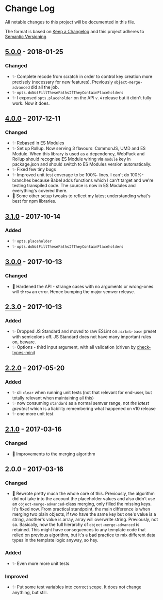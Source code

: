 # Change Log
All notable changes to this project will be documented in this file.

The format is based on [Keep a Changelog](http://keepachangelog.com/)
and this project adheres to [Semantic Versioning](http://semver.org/).

## [5.0.0] - 2018-01-25
### Changed
- ✨ Complete recode from scratch in order to control key creation more precisely (necessary for new features). Previously `object-merge-advanced` did all the job.
- ✨ `opts.doNotFillThesePathsIfTheyContainPlaceholders`
- ✨ I exposed `opts.placeholder` on the API `v.4` release but it didn't fully work. Now it does.

## [4.0.0] - 2017-12-11
### Changed
- ✨ Rebased in ES Modules
- ✨ Set up Rollup. Now serving 3 flavours: CommonJS, UMD and ES Module. When this library is used as a dependency, WebPack and Rollup should recognise ES Module wiring via `module` key in package.json and should switch to ES Modules version automatically.
- ✨ Fixed few tiny bugs
- ✨ Improved unit test coverage to be 100%-lines. I can't do 100%-branches because Babel adds functions which I can't target and we're testing transpiled code. The source is now in ES Modules and everything's covered there.
- 👾 Some other setup tweaks to reflect my latest understanding what's best for npm libraries.

## [3.1.0] - 2017-10-14
### Added
- ✨ `opts.placeholder`
- ✨ `opts.doNotFillThesePathsIfTheyContainPlaceholders`

## [3.0.0] - 2017-10-13
### Changed
- 🔧 Hardened the API - strange cases with no arguments or wrong-ones will `throw` an error. Hence bumping the major semver release.

## [2.3.0] - 2017-10-13
### Added
- ✨ Dropped JS Standard and moved to raw ESLint on `airbnb-base` preset with semicolons off. JS Standard does not have many important rules on, beware.
- ✨ Options - third input argument, with all validation (driven by [check-types-mini](https://github.com/codsen/check-types-mini))

## [2.2.0] - 2017-05-20
### Added
- ✨ cli `clear` when running unit tests (not that relevant for end-user, but totally relevant when maintaining all this)
- ✨ now consuming `standard` as a normal semver range, not _the latest greatest_ which is a liability remembering what happened on v10 release
- ✨ one more unit test

## [2.1.0] - 2017-03-16
### Changed
- 🔧 Improvements to the merging algorithm

## 2.0.0 - 2017-03-16
### Changed
- 🔧 Rewrote pretty much the whole core of this. Previously, the algorithm did not take into the account the placeholder values and also didn't use an `object-merge-advanced`-class merging, only filled the missing keys. It's fixed now. From practical standpoint, the main difference is when merging two plain objects, if two have the same key but one's value is a string, another's value is array, array will overwrite string. Previously, not so. Basically, now the full hierarchy of `object-merge-advanced` is retained. This might have consequences to any template code that relied on previous algorithm, but it's a bad practice to mix different data types in the template logic anyway, so hey.

### Added
- ✨ Even more more unit tests

### Improved
- ✨ Put some test variables into correct scope. It does not change anything, but still.

[2.0.0]: https://github.com/codsen/object-fill-missing-keys/compare/v1.4.0...v2.0.0
[2.1.0]: https://github.com/codsen/object-fill-missing-keys/compare/v2.0.0...v2.1.0
[2.2.0]: https://github.com/codsen/object-fill-missing-keys/compare/v2.1.0...v2.2.0
[2.3.0]: https://github.com/codsen/object-fill-missing-keys/compare/v2.2.0...v2.3.0
[3.0.0]: https://github.com/codsen/object-fill-missing-keys/compare/v2.3.0...v3.0.0
[3.1.0]: https://github.com/codsen/object-fill-missing-keys/compare/v3.0.0...v3.1.0
[4.0.0]: https://github.com/codsen/object-fill-missing-keys/compare/v3.1.0...v4.0.0
[5.0.0]: https://github.com/codsen/object-fill-missing-keys/compare/v4.0.0...v5.0.0
